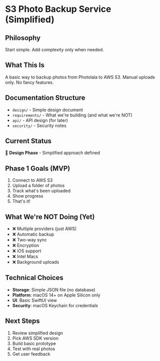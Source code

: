# S3 Photo Backup Service (Simplified)

## Philosophy

Start simple. Add complexity only when needed.

## What This Is

A basic way to backup photos from Photolala to AWS S3. Manual uploads only. No fancy features.

## Documentation Structure

- `design/` - Simple design document
- `requirements/` - What we're building (and what we're NOT)
- `api/` - API design (for later)
- `security/` - Security notes

## Current Status

🚧 **Design Phase** - Simplified approach defined

## Phase 1 Goals (MVP)

1. Connect to AWS S3
2. Upload a folder of photos
3. Track what's been uploaded
4. Show progress
5. That's it!

## What We're NOT Doing (Yet)

- ❌ Multiple providers (just AWS)
- ❌ Automatic backup
- ❌ Two-way sync
- ❌ Encryption
- ❌ iOS support
- ❌ Intel Macs
- ❌ Background uploads

## Technical Choices

- **Storage**: Simple JSON file (no database)
- **Platform**: macOS 14+ on Apple Silicon only
- **UI**: Basic SwiftUI view
- **Security**: macOS Keychain for credentials

## Next Steps

1. Review simplified design
2. Pick AWS SDK version
3. Build basic prototype
4. Test with real photos
5. Get user feedback